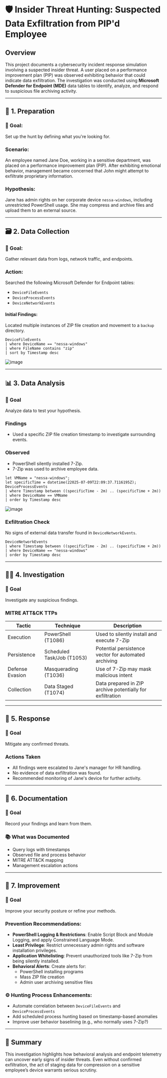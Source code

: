 # 🛡️ Insider Threat Hunting: Suspected Data Exfiltration from PIP'd Employee

## Overview

This project documents a cybersecurity incident response simulation involving a suspected insider threat. A user placed on a performance improvement plan (PIP) was observed exhibiting behavior that could indicate data exfiltration. The investigation was conducted using **Microsoft Defender for Endpoint (MDE)** data tables to identify, analyze, and respond to suspicious file archiving activity.

---

## 🧭 1. Preparation

### 🎯 Goal:
Set up the hunt by defining what you're looking for.

### Scenario:
An employee named Jane Doe, working in a sensitive department, was placed on a performance improvement plan (PIP). After exhibiting emotional behavior, management became concerned that John might attempt to exfiltrate proprietary information.

### Hypothesis:
Jane has admin rights on her corporate device `nessa-windows`, including unrestricted PowerShell usage. She may compress and archive files and upload them to an external source.

---

## 🗃️ 2. Data Collection

### 🎯 Goal:
Gather relevant data from logs, network traffic, and endpoints.

### Action:
Searched the following Microsoft Defender for Endpoint tables:

- `DeviceFileEvents`
- `DeviceProcessEvents`
- `DeviceNetworkEvents`

#### Initial Findings:
Located multiple instances of ZIP file creation and movement to a `backup` directory.

```kql
DeviceFileEvents
| where DeviceName == "nessa-windows"
| where FileName contains "zip"
| sort by Timestamp desc
```

![image](https://github.com/user-attachments/assets/88f85eb0-3029-42a2-a826-ef7c425a26c2)

---

## 📊 3. Data Analysis

### 🎯 Goal
Analyze data to test your hypothesis.

### Findings
- Used a specific ZIP file creation timestamp to investigate surrounding events.

### Observed
- PowerShell silently installed 7-Zip.
- 7-Zip was used to archive employee data.

```kql
let VMName = "nessa-windows";
let specificTime = datetime(22025-07-09T22:09:37.7116195Z);
DeviceProcessEvents
| where Timestamp between ((specificTime - 2m) .. (specificTime + 2m))
| where DeviceName == VMName
| order by Timestamp desc
```

![image](https://github.com/user-attachments/assets/8348dfa3-824f-4daa-91c4-2f900181ca9e)

### Exfiltration Check

No signs of external data transfer found in `DeviceNetworkEvents`.

```kql
DeviceNetworkEvents
| where Timestamp between ((specificTime - 2m) .. (specificTime + 2m))
| where DeviceName == "nessa-windows"
| order by Timestamp desc
```

---

## 🕵️‍♂️ 4. Investigation

### 🎯 Goal
Investigate any suspicious findings.

### MITRE ATT&CK TTPs

| Tactic          | Technique                  | Description                                               |
|-----------------|----------------------------|-----------------------------------------------------------|
| Execution       | PowerShell (T1086)         | Used to silently install and execute 7-Zip                |
| Persistence     | Scheduled Task/Job (T1053) | Potential persistence vector for automated archiving      |
| Defense Evasion | Masquerading (T1036)       | Use of 7-Zip may mask malicious intent                    |
| Collection      | Data Staged (T1074)        | Data prepared in ZIP archive potentially for exfiltration |


---

## 🚨 5. Response

### 🎯 Goal  
Mitigate any confirmed threats.

### Actions Taken
- All findings were escalated to Jane's manager for HR handling.  
- No evidence of data exfiltration was found.  
- Recommended monitoring of Jane's device for further activity.

---

## 📝 6. Documentation

### 🎯 Goal  
Record your findings and learn from them.

### 📚 What was Documented
- Query logs with timestamps  
- Observed file and process behavior  
- MITRE ATT&CK mapping  
- Management escalation actions

---

## 🔄 7. Improvement

### 🎯 Goal  
Improve your security posture or refine your methods.

### Prevention Recommendations:
- **PowerShell Logging & Restrictions**: Enable Script Block and Module Logging, and apply Constrained Language Mode.  
- **Least Privilege**: Restrict unnecessary admin rights and software installation privileges.  
- **Application Whitelisting**: Prevent unauthorized tools like 7-Zip from being silently installed.  
- **Behavioral Alerts**: Create alerts for:
  - PowerShell installing programs
  - Mass ZIP file creation
  - Admin user archiving sensitive files

### ⚙️ Hunting Process Enhancements:
- Automate correlation between `DeviceFileEvents` and `DeviceProcessEvents`
- Add scheduled process hunting based on timestamp-based anomalies
- Improve user behavior baselining (e.g., who normally uses 7-Zip?)

---

## 📌 Summary

This investigation highlights how behavioral analysis and endpoint telemetry can uncover early signs of insider threats. Even without confirmed exfiltration, the act of staging data for compression on a sensitive employee’s device warrants serious scrutiny.


